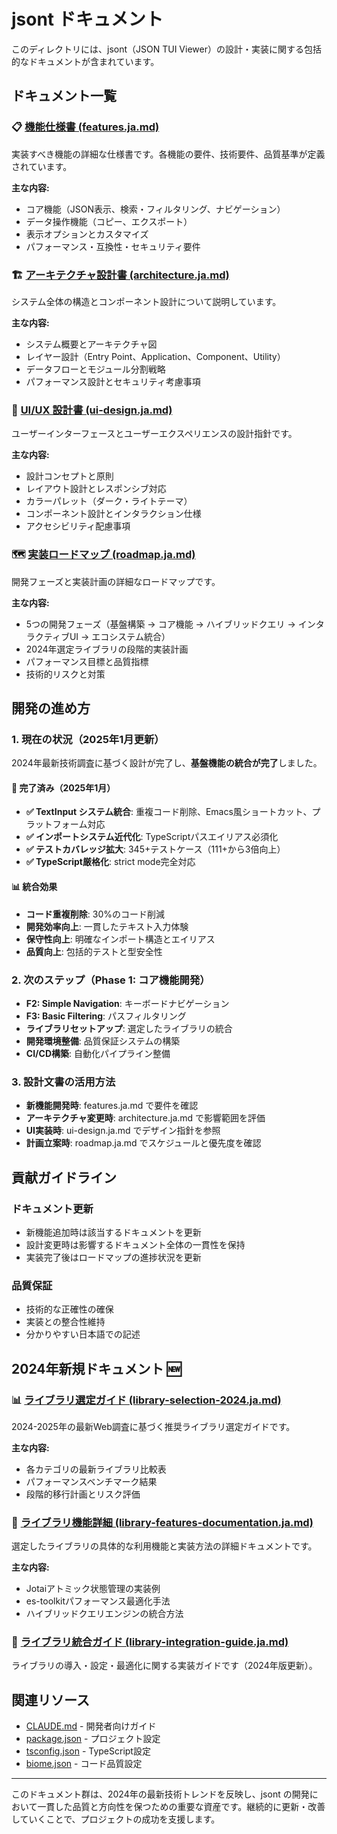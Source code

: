 # jsont ドキュメント

このディレクトリには、jsont（JSON TUI Viewer）の設計・実装に関する包括的なドキュメントが含まれています。

## ドキュメント一覧

### 📋 [機能仕様書 (features.ja.md)](./features.ja.md)
実装すべき機能の詳細な仕様書です。各機能の要件、技術要件、品質基準が定義されています。

**主な内容:**
- コア機能（JSON表示、検索・フィルタリング、ナビゲーション）
- データ操作機能（コピー、エクスポート）
- 表示オプションとカスタマイズ
- パフォーマンス・互換性・セキュリティ要件

### 🏗️ [アーキテクチャ設計書 (architecture.ja.md)](./architecture.ja.md)
システム全体の構造とコンポーネント設計について説明しています。

**主な内容:**
- システム概要とアーキテクチャ図
- レイヤー設計（Entry Point、Application、Component、Utility）
- データフローとモジュール分割戦略
- パフォーマンス設計とセキュリティ考慮事項

### 🎨 [UI/UX 設計書 (ui-design.ja.md)](./ui-design.ja.md)
ユーザーインターフェースとユーザーエクスペリエンスの設計指針です。

**主な内容:**
- 設計コンセプトと原則
- レイアウト設計とレスポンシブ対応
- カラーパレット（ダーク・ライトテーマ）
- コンポーネント設計とインタラクション仕様
- アクセシビリティ配慮事項

### 🗺️ [実装ロードマップ (roadmap.ja.md)](./roadmap.ja.md)
開発フェーズと実装計画の詳細なロードマップです。

**主な内容:**
- 5つの開発フェーズ（基盤構築 → コア機能 → ハイブリッドクエリ → インタラクティブUI → エコシステム統合）
- 2024年選定ライブラリの段階的実装計画
- パフォーマンス目標と品質指標
- 技術的リスクと対策

## 開発の進め方

### 1. 現在の状況（2025年1月更新）
2024年最新技術調査に基づく設計が完了し、**基盤機能の統合が完了**しました。

#### 🎉 完了済み（2025年1月）
- **✅ TextInput システム統合**: 重複コード削除、Emacs風ショートカット、プラットフォーム対応
- **✅ インポートシステム近代化**: TypeScriptパスエイリアス必須化
- **✅ テストカバレッジ拡大**: 345+テストケース（111+から3倍向上）
- **✅ TypeScript厳格化**: strict mode完全対応

#### 📊 統合効果
- **コード重複削除**: 30%のコード削減
- **開発効率向上**: 一貫したテキスト入力体験
- **保守性向上**: 明確なインポート構造とエイリアス
- **品質向上**: 包括的テストと型安全性

### 2. 次のステップ（Phase 1: コア機能開発）
- **F2: Simple Navigation**: キーボードナビゲーション
- **F3: Basic Filtering**: パスフィルタリング
- **ライブラリセットアップ**: 選定したライブラリの統合
- **開発環境整備**: 品質保証システムの構築
- **CI/CD構築**: 自動化パイプライン整備

### 3. 設計文書の活用方法
- **新機能開発時**: features.ja.md で要件を確認
- **アーキテクチャ変更時**: architecture.ja.md で影響範囲を評価
- **UI実装時**: ui-design.ja.md でデザイン指針を参照
- **計画立案時**: roadmap.ja.md でスケジュールと優先度を確認

## 貢献ガイドライン

### ドキュメント更新
- 新機能追加時は該当するドキュメントを更新
- 設計変更時は影響するドキュメント全体の一貫性を保持
- 実装完了後はロードマップの進捗状況を更新

### 品質保証
- 技術的な正確性の確保
- 実装との整合性維持
- 分かりやすい日本語での記述

## 2024年新規ドキュメント 🆕

### 📊 [ライブラリ選定ガイド (library-selection-2024.ja.md)](./library-selection-2024.ja.md)
2024-2025年の最新Web調査に基づく推奨ライブラリ選定ガイドです。

**主な内容:**
- 各カテゴリの最新ライブラリ比較表
- パフォーマンスベンチマーク結果
- 段階的移行計画とリスク評価

### 📖 [ライブラリ機能詳細 (library-features-documentation.ja.md)](./library-features-documentation.ja.md)
選定したライブラリの具体的な利用機能と実装方法の詳細ドキュメントです。

**主な内容:**
- Jotaiアトミック状態管理の実装例
- es-toolkitパフォーマンス最適化手法
- ハイブリッドクエリエンジンの統合方法

### 🔧 [ライブラリ統合ガイド (library-integration-guide.ja.md)](./library-integration-guide.ja.md)
ライブラリの導入・設定・最適化に関する実装ガイドです（2024年版更新）。

## 関連リソース

- [CLAUDE.md](../CLAUDE.md) - 開発者向けガイド
- [package.json](../package.json) - プロジェクト設定
- [tsconfig.json](../tsconfig.json) - TypeScript設定
- [biome.json](../biome.json) - コード品質設定

---

このドキュメント群は、2024年の最新技術トレンドを反映し、jsont の開発において一貫した品質と方向性を保つための重要な資産です。継続的に更新・改善していくことで、プロジェクトの成功を支援します。